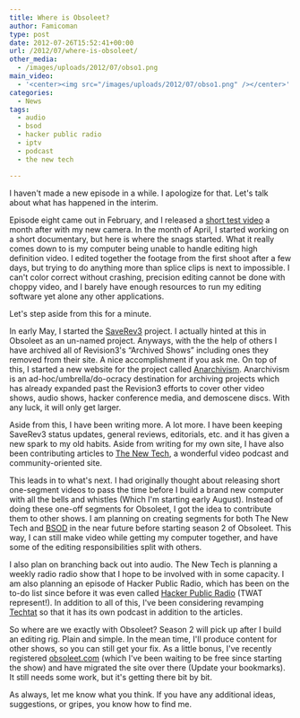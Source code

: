 ```yaml
---
title: Where is Obsoleet?
author: Famicoman
type: post
date: 2012-07-26T15:52:41+00:00
url: /2012/07/where-is-obsoleet/
other_media:
  - /images/uploads/2012/07/obso1.png
main_video:
  - '<center><img src="/images/uploads/2012/07/obso1.png" /></center>'
categories:
  - News
tags:
  - audio
  - bsod
  - hacker public radio
  - iptv
  - podcast
  - the new tech

---
```

I haven't made a new episode in a while. I apologize for that. Let's talk about what has happened in the interim.

Episode eight came out in February, and I released a [short test video][1] a month after with my new camera. In the month of April, I started working on a short documentary, but here is where the snags started. What it really comes down to is my computer being unable to handle editing high definition video. I edited together the footage from the first shoot after a few days, but trying to do anything more than splice clips is next to impossible. I can't color correct without crashing, precision editing cannot be done with choppy video, and I barely have enough resources to run my editing software yet alone any other applications.

Let's step aside from this for a minute.

In early May, I started the [SaveRev3][2] project. I actually hinted at this in Obsoleet as an un-named project. Anyways, with the the help of others I have archived all of Revision3's &#8220;Archived Shows&#8221; including ones they removed from their site. A nice accomplishment if you ask me. On top of this, I started a new website for the project called [Anarchivism][3]. Anarchivism is an ad-hoc/umbrella/do-ocracy destination for archiving projects which has already expanded past the Revision3 efforts to cover other video shows, audio shows, hacker conference media, and demoscene discs. With any luck, it will only get larger.

Aside from this, I have been writing more. A lot more. I have been keeping SaveRev3 status updates, general reviews, editorials, etc. and it has given a new spark to my old habits. Aside from writing for my own site, I have also been contributing articles to [The New Tech][4], a wonderful video podcast and community-oriented site.

This leads in to what's next. I had originally thought about releasing short one-segment videos to pass the time before I build a brand new computer with all the bells and whistles (Which I'm starting early August). Instead of doing these one-off segments for Obsoleet, I got the idea to contribute them to other shows. I am planning on creating segments for both The New Tech and [BSOD][5] in the near future before starting season 2 of Obsoleet. This way, I can still make video while getting my computer together, and have some of the editing responsibilities split with others.

I also plan on branching back out into audio. The New Tech is planning a weekly radio radio show that I hope to be involved with in some capacity. I am also planning an episode of Hacker Public Radio, which has been on the to-do list since before it was even called [Hacker Public Radio][6] (TWAT represent!). In addition to all of this, I've been considering revamping [Techtat][7] so that it has its own podcast in addition to the articles.

So where are we exactly with Obsoleet? Season 2 will pick up after I build an editing rig. Plain and simple. In the mean time, I'll produce content for other shows, so you can still get your fix. As a little bonus, I've recently registered [obsoleet.com][8] (which I've been waiting to be free since starting the show) and have migrated the site over there (Update your bookmarks). It still needs some work, but it's getting there bit by bit.

As always, let me know what you think. If you have any additional ideas, suggestions, or gripes, you know how to find me.

 [1]: http://vimeo.com/39247515 "Monday"
 [2]: http://anarchivism.org/w/Save_Rev3 "SaveRev3"
 [3]: http://anarchivism.org/w/Main_Page "Anarchivism"
 [4]: http://thenewtech.tv/ "The New Tech"
 [5]: http://bsodtv.org/ "BSOD"
 [6]: http://hackerpublicradio.org/ "HPR"
 [7]: http://techtat.net "TechTat"
 [8]: http://obsoleet.com/ "obsoleet.com"